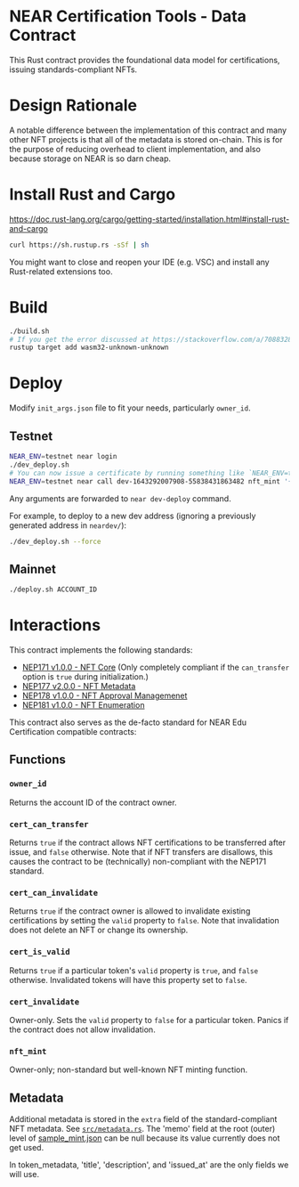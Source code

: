 # NEAR Certification Tools - Data Contract

This Rust contract provides the foundational data model for certifications, issuing standards-compliant NFTs.

# Design Rationale

A notable difference between the implementation of this contract and many other NFT projects is that all of the metadata
is stored on-chain. This is for the purpose of reducing overhead to client implementation, and also because storage on
NEAR is so darn cheap.

# Install Rust and Cargo
https://doc.rust-lang.org/cargo/getting-started/installation.html#install-rust-and-cargo
```bash
curl https://sh.rustup.rs -sSf | sh
```
You might want to close and reopen your IDE (e.g. VSC) and install any Rust-related extensions too.

# Build

```bash
./build.sh
# If you get the error discussed at https://stackoverflow.com/a/70883283/470749, try first running:
rustup target add wasm32-unknown-unknown
```

# Deploy

Modify `init_args.json` file to fit your needs, particularly `owner_id`.

## Testnet

```bash
NEAR_ENV=testnet near login
./dev_deploy.sh
# You can now issue a certificate by running something like `NEAR_ENV=testnet near call <the contract ID> nft_mint '<a JSON payload similar to as shown in sample_mint.json>' --account-id <whichever account you logged in as>.testnet --deposit 0.2 --gas 300000000000000`. Example:
NEAR_ENV=testnet near call dev-1643292007908-55838431863482 nft_mint '{  "token_id": "303216412112497cb6c193152a27c49c",  "receiver_account_id": "hatchet.testnet",  "token_metadata": {    "title": "Certified White Hat Hacker",    "description": "This certifies that the recipient has fulfilled Organization, Inc.s requirements as a white hat hacker.",    "media": null,    "media_hash": null,    "copies": 1,    "issued_at": "2021-11-28 13:00",    "expires_at": null,    "starts_at": null,    "updated_at": null,    "extra": null,    "reference": null,    "reference_hash": null  },  "certification_metadata": {    "authority_id": "john_instructor.near",    "authority_name": "John Instructor",    "program": "TR101",    "program_name": "White hat hacking with transferable certification",    "program_link": "https://near.university",    "program_start_date": null,    "program_end_date": null,    "original_recipient_id": "original_recipient.near",    "original_recipient_name": "Original Recipient",    "valid": true,    "memo": null  },  "memo": null}' --account-id ryancwalsh.testnet --deposit 0.2 --gas 300000000000000
```

Any arguments are forwarded to `near dev-deploy` command.

For example, to deploy to a new dev address (ignoring a previously generated address in `neardev/`):

```bash
./dev_deploy.sh --force
```

## Mainnet

```bash
./deploy.sh ACCOUNT_ID
```

# Interactions

This contract implements the following standards:

* [NEP171 v1.0.0 - NFT Core](https://github.com/near/NEPs/blob/master/specs/Standards/NonFungibleToken/Core.md) (Only
  completely compliant if the `can_transfer` option is `true` during initialization.)
* [NEP177 v2.0.0 - NFT Metadata](https://github.com/near/NEPs/blob/master/specs/Standards/NonFungibleToken/Metadata.md)
* [NEP178 v1.0.0 - NFT Approval Managemenet](https://github.com/near/NEPs/blob/master/specs/Standards/NonFungibleToken/ApprovalManagement.md)
* [NEP181 v1.0.0 - NFT Enumeration](https://github.com/near/NEPs/blob/master/specs/Standards/NonFungibleToken/Enumeration.md)

This contract also serves as the de-facto standard for NEAR Edu Certification compatible contracts:

## Functions

### `owner_id`

Returns the account ID of the contract owner.

### `cert_can_transfer`

Returns `true` if the contract allows NFT certifications to be transferred after issue, and `false` otherwise. Note that
if NFT transfers are disallows, this causes the contract to be (technically) non-compliant with the NEP171 standard.

### `cert_can_invalidate`

Returns `true` if the contract owner is allowed to invalidate existing certifications by setting the `valid` property
to `false`. Note that invalidation does not delete an NFT or change its ownership.

### `cert_is_valid`

Returns `true` if a particular token's `valid` property is `true`, and `false` otherwise. Invalidated tokens will have
this property set to `false`.

### `cert_invalidate`

Owner-only. Sets the `valid` property to `false` for a particular token. Panics if the contract does not allow
invalidation.

### `nft_mint`

Owner-only; non-standard but well-known NFT minting function.

## Metadata

Additional metadata is stored in the `extra` field of the standard-compliant NFT metadata.
See [`src/metadata.rs`](src/metadata.rs).
The 'memo' field at the root (outer) level of [sample_mint.json](sample_mint.json) can be null because its value currently does not get used.

In token_metadata, 'title', 'description', and 'issued_at' are the only fields we will use.